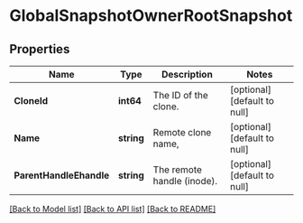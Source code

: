 # GlobalSnapshotOwnerRootSnapshot

## Properties
Name | Type | Description | Notes
------------ | ------------- | ------------- | -------------
**CloneId** | **int64** | The ID of the clone. | [optional] [default to null]
**Name** | **string** | Remote clone name, | [optional] [default to null]
**ParentHandleEhandle** | **string** | The remote handle (inode). | [optional] [default to null]

[[Back to Model list]](../README.md#documentation-for-models) [[Back to API list]](../README.md#documentation-for-api-endpoints) [[Back to README]](../README.md)

